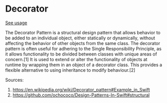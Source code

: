 # Decorator
[See usage](https://github.com/asalom/Cocoa-Design-Patterns-in-Swift/tree/master/DesignPatterns/DesignPatternsTests/Decoupling/Decorator)

The Decorator Pattern is a structural design pattern that allows behavior to be added to an individual object, either statically or dynamically, without affecting the behavior of other objects from the same class. The decorator pattern is often useful for adhering to the Single Responsibility Principle, as it allows functionality to be divided between classes with unique areas of concern.[1]
It is used to extend or alter the functionality of objects at runtime by wrapping them in an object of a decorator class. This provides a flexible alternative to using inheritance to modify behaviour.[2]

Sources:
1. https://en.wikipedia.org/wiki/Decorator_pattern#Example_in_Swift
2. https://github.com/ochococo/Design-Patterns-In-Swift#structural